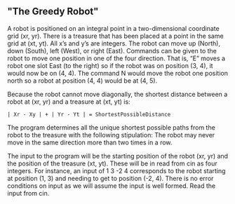 ## "The Greedy Robot"

A robot is positioned on an integral point in a two-dimensional coordinate grid (xr, yr). There is a treasure that has been placed at a point in the same grid at (xt, yt). All x’s and y’s are integers. The robot can move up (North), down (South), left (West), or right (East). Commands can be given to the robot to move one position in one of the four direction. That is, “E” moves a robot one slot East (to the right) so if the robot was on position (3, 4), it would now be on (4, 4). The command N would move the robot one position north so a robot at position (4, 4) would be at (4, 5).

Because the robot cannot move diagonally, the shortest distance between a robot at (xr, yr) and a treasure at (xt, yt) is:
```
| Xr - Xy | + | Yr - Yt | = ShortestPossibleDistance
```
The program determines all the unique shortest possible paths from the robot to the treasure with the following stipulation: The robot may never move in the same direction more than two times in a row.

The input to the program will be the starting position of the robot (xr, yr) and the position of the treasure (xt, yt). These will be in read from cin as four integers. For instance, an input of 1 3 -2 4 corresponds to the robot starting at position (1, 3) and needing to get to position (-2, 4). There is no error conditions on input as we will assume the input is well formed. Read the input from cin.
